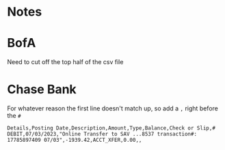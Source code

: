 # Notes

# BofA

Need to cut off the top half of the csv file

# Chase Bank

For whatever reason the first line doesn't match up, so add a `,` right before the `#`
```
Details,Posting Date,Description,Amount,Type,Balance,Check or Slip,#
DEBIT,07/03/2023,"Online Transfer to SAV ...8537 transaction#: 17785897409 07/03",-1939.42,ACCT_XFER,0.00,,
```